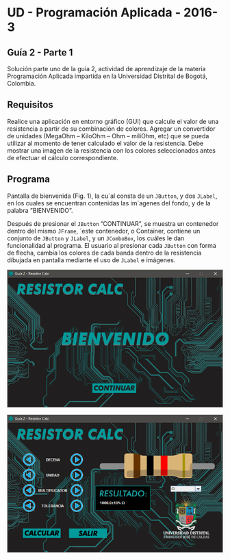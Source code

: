 # UD - Programación Aplicada - 2016-3

## Guía 2 - Parte 1

Solución parte uno de la guía 2, actividad de aprendizaje de la materia Programación Aplicada impartida en la Universidad Distrital de Bogotá, Colombia.

## Requisitos

Realice una aplicación en entorno gráfico (GUI) que calcule el valor de una resistencia a partir de su combinación de colores. Agregar un convertidor de unidades (MegaOhm – KiloOhm – Ohm – miliOhm, etc) que se pueda utilizar al momento de tener calculado el valor de la resistencia. Debe mostrar una imagen de la resistencia con los colores seleccionados antes de efectuar el cálculo correspondiente.

## Programa

Pantalla de bienvenida (Fig. 1), la cu´al consta de un `JButton`, y dos `JLabel`, en los cuales se encuentran contenidas las im´agenes del fondo, y de la palabra ”BIENVENIDO”. 

Después de presionar el `JButton` ”CONTINUAR”, se muestra un contenedor dentro del mismo `JFrame`, ´este contenedor, o Container, contiene un conjunto de `JButton` y `JLabel`, y un `JComboBox`, los cuáles le dan funcionalidad al programa. El usuario al presionar cada `JButton` con forma de flecha, cambia los colores de cada banda dentro de la resistencia dibujada en pantalla mediante el uso de `JLabel` e imágenes.

![Figura 1. Pantalla de Bienvenida](screen_1.png)

![Figura 2. Pantalla Calculadora de Resistencias](screen_2.png)

